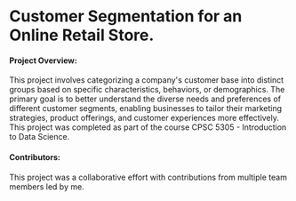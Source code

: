 # Customer Segmentation for an Online Retail Store.

#### Project Overview:
This project involves categorizing a company's customer base into distinct groups based on specific characteristics, behaviors, or demographics. The primary goal is to better understand the diverse needs and preferences of different customer segments, enabling businesses to tailor their marketing strategies, product offerings, and customer experiences more effectively.  
This project was completed as part of the course CPSC 5305 - Introduction to Data Science.  

#### Contributors:
This project was a collaborative effort with contributions from multiple team members led by me.  

